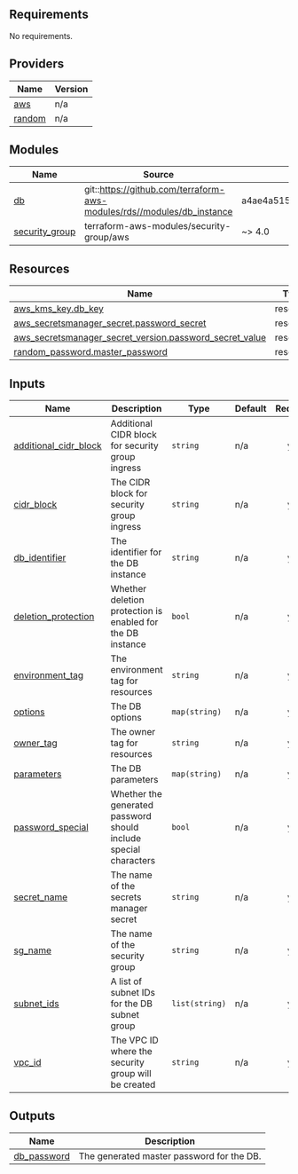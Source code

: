 <!-- BEGIN_TF_DOCS -->
## Requirements

No requirements.

## Providers

| Name | Version |
|------|---------|
| <a name="provider_aws"></a> [aws](#provider\_aws) | n/a |
| <a name="provider_random"></a> [random](#provider\_random) | n/a |

## Modules

| Name | Source | Version |
|------|--------|---------|
| <a name="module_db"></a> [db](#module\_db) | git::https://github.com/terraform-aws-modules/rds//modules/db_instance | a4ae4a51545f5cb617d30b716f6bf11840c76a0e |
| <a name="module_security_group"></a> [security\_group](#module\_security\_group) | terraform-aws-modules/security-group/aws | ~> 4.0 |

## Resources

| Name | Type |
|------|------|
| [aws_kms_key.db_key](https://registry.terraform.io/providers/hashicorp/aws/latest/docs/resources/kms_key) | resource |
| [aws_secretsmanager_secret.password_secret](https://registry.terraform.io/providers/hashicorp/aws/latest/docs/resources/secretsmanager_secret) | resource |
| [aws_secretsmanager_secret_version.password_secret_value](https://registry.terraform.io/providers/hashicorp/aws/latest/docs/resources/secretsmanager_secret_version) | resource |
| [random_password.master_password](https://registry.terraform.io/providers/hashicorp/random/latest/docs/resources/password) | resource |

## Inputs

| Name | Description | Type | Default | Required |
|------|-------------|------|---------|:--------:|
| <a name="input_additional_cidr_block"></a> [additional\_cidr\_block](#input\_additional\_cidr\_block) | Additional CIDR block for security group ingress | `string` | n/a | yes |
| <a name="input_cidr_block"></a> [cidr\_block](#input\_cidr\_block) | The CIDR block for security group ingress | `string` | n/a | yes |
| <a name="input_db_identifier"></a> [db\_identifier](#input\_db\_identifier) | The identifier for the DB instance | `string` | n/a | yes |
| <a name="input_deletion_protection"></a> [deletion\_protection](#input\_deletion\_protection) | Whether deletion protection is enabled for the DB instance | `bool` | n/a | yes |
| <a name="input_environment_tag"></a> [environment\_tag](#input\_environment\_tag) | The environment tag for resources | `string` | n/a | yes |
| <a name="input_options"></a> [options](#input\_options) | The DB options | `map(string)` | n/a | yes |
| <a name="input_owner_tag"></a> [owner\_tag](#input\_owner\_tag) | The owner tag for resources | `string` | n/a | yes |
| <a name="input_parameters"></a> [parameters](#input\_parameters) | The DB parameters | `map(string)` | n/a | yes |
| <a name="input_password_special"></a> [password\_special](#input\_password\_special) | Whether the generated password should include special characters | `bool` | n/a | yes |
| <a name="input_secret_name"></a> [secret\_name](#input\_secret\_name) | The name of the secrets manager secret | `string` | n/a | yes |
| <a name="input_sg_name"></a> [sg\_name](#input\_sg\_name) | The name of the security group | `string` | n/a | yes |
| <a name="input_subnet_ids"></a> [subnet\_ids](#input\_subnet\_ids) | A list of subnet IDs for the DB subnet group | `list(string)` | n/a | yes |
| <a name="input_vpc_id"></a> [vpc\_id](#input\_vpc\_id) | The VPC ID where the security group will be created | `string` | n/a | yes |

## Outputs

| Name | Description |
|------|-------------|
| <a name="output_db_password"></a> [db\_password](#output\_db\_password) | The generated master password for the DB. |
<!-- END_TF_DOCS -->